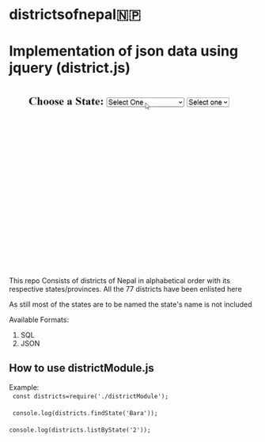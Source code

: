 # districtsofnepal🇳🇵
# Implementation of json data using jquery (district.js)

<img src="https://github.com/ayushkarn32/districtsofnepal/blob/master/dist.gif" alt="district-gif">

This repo Consists of districts of Nepal in alphabetical order with its respective states/provinces.
All the 77 districts have been enlisted here

As still most of the states are to be named the state's name is not included

Available Formats:
1) SQL
2) JSON


## How to use districtModule.js

Example:
<br>
<code>
  const districts=require('./districtModule');
  <br>
  console.log(districts.findState('Bara'));
  <br>
  console.log(districts.listByState('2'));
  <br>
  </code>
